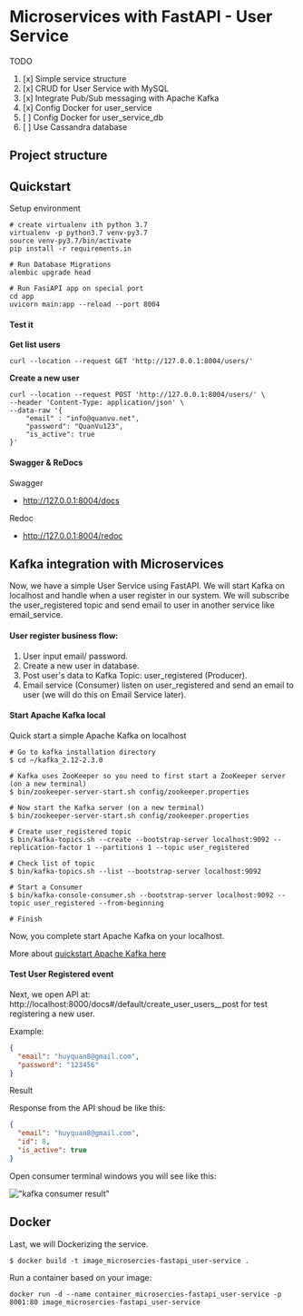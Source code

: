 # Microservices with FastAPI - User Service

TODO

1. [x] Simple service structure
2. [x] CRUD for User Service with MySQL
3. [x] Integrate Pub/Sub messaging with Apache Kafka
3. [x] Config Docker for user_service
4. [ ] Config Docker for user_service_db
5. [ ] Use Cassandra database

## Project structure

## Quickstart

Setup environment

```shell
# create virtualenv ith python 3.7
virtualenv -p python3.7 venv-py3.7
source venv-py3.7/bin/activate
pip install -r requirements.in

# Run Database Migrations
alembic upgrade head

# Run FasiAPI app on special port 
cd app
uvicorn main:app --reload --port 8004
```

#### Test it

**Get list users**

```shell
curl --location --request GET 'http://127.0.0.1:8004/users/'
```

**Create a new user**

```shell
curl --location --request POST 'http://127.0.0.1:8004/users/' \
--header 'Content-Type: application/json' \
--data-raw '{
    "email" : "info@quanvu.net",
    "password": "QuanVu123",
    "is_active": true
}'
```

#### Swagger & ReDocs

Swagger 

- http://127.0.0.1:8004/docs

Redoc

- http://127.0.0.1:8004/redoc




## Kafka integration with Microservices

Now, we have a simple User Service using FastAPI. We will start Kafka on localhost and handle when a user register in our system. We will subscribe the user_registered topic and send email to user in another service like email_service.

#### User register business flow:

1. User input email/ password.
2. Create a new user in database.
3. Post user's data to Kafka Topic: user_registered (Producer).
4. Email service (Consumer) listen on user_registered and send an email to user (we will do this on Email Service later).

#### Start Apache Kafka local

Quick start a simple Apache Kafka on localhost

```
# Go to kafka installation directory
$ cd ~/kafka_2.12-2.3.0

# Kafka uses ZooKeeper so you need to first start a ZooKeeper server (on a new terminal)
$ bin/zookeeper-server-start.sh config/zookeeper.properties

# Now start the Kafka server (on a new terminal)
$ bin/zookeeper-server-start.sh config/zookeeper.properties

# Create user_registered topic 
$ bin/kafka-topics.sh --create --bootstrap-server localhost:9092 --replication-factor 1 --partitions 1 --topic user_registered

# Check list of topic
$ bin/kafka-topics.sh --list --bootstrap-server localhost:9092

# Start a Consumer
$ bin/kafka-console-consumer.sh --bootstrap-server localhost:9092 --topic user_registered --from-beginning

# Finish
```

Now, you complete start Apache Kafka on your localhost.

More about [quickstart Apache Kafka here](https://kafka.apache.org/quickstart)

#### Test User Registered event

Next, we open API at: http://localhost:8000/docs#/default/create_user_users__post for test registering a new user.

Example:

```json
{
  "email": "huyquan8@gmail.com",
  "password": "123456"
}
```

Result

Response from the API shoud be like this:

```json
{
  "email": "huyquan8@gmail.com",
  "id": 8,
  "is_active": true
}
```

Open consumer terminal windows you will see like this:

!["kafka consumer result"](guide/kafka-consumer-result-1.png "kafka consumer result")

## Docker

Last, we will Dockerizing the service.

```
$ docker build -t image_microsercies-fastapi_user-service .
```

Run a container based on your image:

```
docker run -d --name container_microsercies-fastapi_user-service -p 8001:80 image_microsercies-fastapi_user-service
```